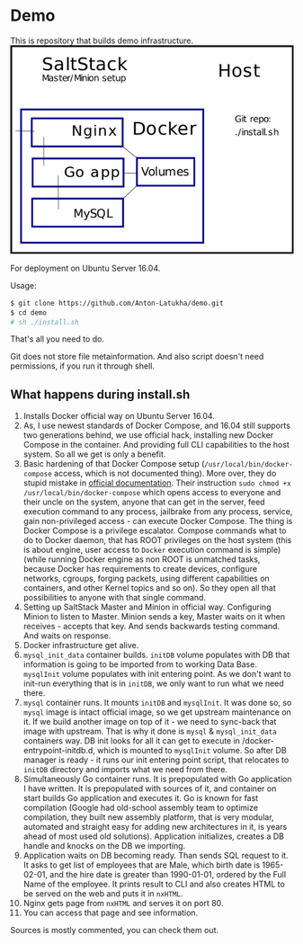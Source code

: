 # Demo
This is repository that builds demo infrastructure.
![Here is image of infrastructure](./infrastructure.png "This is a brushstroke.")

For deployment on Ubuntu Server 16.04.

Usage:
```bash
$ git clone https://github.com/Anton-Latukha/demo.git
$ cd demo
# sh ./install.sh
```

That's all you need to do.

Git does not store file metainformation. And also script doesn't need permissions, if you run it through shell.

## What happens during install.sh
1. Installs Docker official way on Ubuntu Server 16.04.
2. As, I use newest standards of Docker Compose, and 16.04 still supports two generations behind, we use official hack, installing new Docker Compose in the container. And providing full CLI capabilities to the host system. So all we get is only a benefit.
3. Basic hardening of that Docker Compose setup (`/usr/local/bin/docker-compose` access, which is not documented thing). More over, they do stupid mistake in [official documentation](https://docs.docker.com/compose/install/#install-as-a-container). Their instruction `sudo chmod +x /usr/local/bin/docker-compose` which opens access to everyone and their uncle on the system, anyone that can get in the server, feed execution command to any process, jailbrake from any process, service, gain non-privileged access - can execute Docker Compose. The thing is Docker Compose is a privilege escalator. Compose commands what to do to Docker daemon, that has ROOT privileges on the host system (this is about engine, user access to `Docker` execution command is simple)(while running Docker engine as non ROOT is unmatched tasks, because Docker has requirements to create devices, configure networks, cgroups, forging packets, using different capabilities on containers, and other Kernel topics and so on). So they open all that possibilities to anyone with that single command.
4. Setting up SaltStack Master and Minion in official way. Configuring Minion to listen to Master. Minion sends a key, Master waits on it when receives - accepts that key. And sends backwards testing command. And waits on response.
5. Docker infrastructure get alive.
6. `mysql_init_data` container builds. `initDB` volume populates with DB that information is going to be imported from to working Data Base. `mysqlInit` volume populates with init entering point. As we don't want to init-run everything that is in `initDB`, we only want to run what we need there.
7. `mysql` container runs. It mounts `initDB` and `mysqlInit`. It was done so, so `mysql` image is intact official image, so we get upstream maintenance on it. If we build another image on top of it - we need to sync-back that image with upstream. That is why it done is `mysql` & `mysql_init_data` containers way. DB init looks for all it can get to execute in /docker-entrypoint-initdb.d, which is mounted to `mysqlInit` volume. So after DB manager is ready - it runs our init entering point script, that relocates to `initDB` directory and imports what we need from there.
8. Simultaneously Go container runs. It is prepopulated with Go application I have written. It is prepopulated with sources of it, and container on start builds Go application and executes it. Go is known for fast compilation (Google had old-school assembly team to optimize compilation, they built new assembly platform, that is very modular, automated and straight easy for adding new architectures in it, is years ahead of most used old solutions). Application initializes, creates a DB handle and knocks on the DB we importing.
9. Application waits on DB becoming ready. Than sends SQL request to it. It asks to get list of employees that are Male, which birth date is 1965-02-01, and the hire date is greater than 1990-01-01, ordered by the Full Name of the employee. It prints result to CLI and also creates HTML to be served on the web and puts it in `nxHTML`.
10.  Nginx gets page from `nxHTML` and serves it on port 80.
11.  You can access that page and see information.



Sources is mostly commented, you can check them out.
